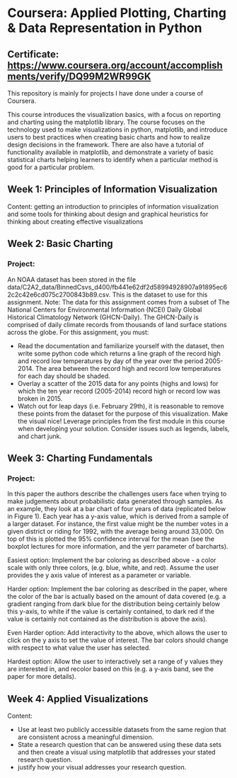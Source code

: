 # Coursera:  Applied Plotting, Charting & Data Representation in Python

## Certificate: https://www.coursera.org/account/accomplishments/verify/DQ99M2WR99GK

This repository is mainly for projects I have done under a course of Coursera.

This course introduces the visualization basics, with a focus on reporting and charting using the matplotlib library. The course focuses on the technology used to make visualizations in python, matplotlib, and introduce users to best practices when creating basic charts and how to realize design decisions in the framework. There are also have a tutorial of functionality available in matplotlib, and demonstrate a variety of basic statistical charts helping learners to identify when a particular method is good for a particular problem. 

## Week 1: Principles of Information Visualization
Content: getting an introduction to principles of information visualization and some tools for thinking about design and graphical heuristics for thinking about creating effective visualizations

## Week 2: Basic Charting
### Project: 
An NOAA dataset has been stored in the file data/C2A2_data/BinnedCsvs_d400/fb441e62df2d58994928907a91895ec62c2c42e6cd075c2700843b89.csv. This is the dataset to use for this assignment. Note: The data for this assignment comes from a subset of The National Centers for Environmental Information (NCEI) Daily Global Historical Climatology Network (GHCN-Daily). The GHCN-Daily is comprised of daily climate records from thousands of land surface stations across the globe.
For this assignment, you must:

- Read the documentation and familiarize yourself with the dataset, then write some python code which returns a line graph of the record high and record low temperatures by day of the year over the period 2005-2014. The area between the record high and record low temperatures for each day should be shaded.
- Overlay a scatter of the 2015 data for any points (highs and lows) for which the ten year record (2005-2014) record high or record low was broken in 2015.
- Watch out for leap days (i.e. February 29th), it is reasonable to remove these points from the dataset for the purpose of this visualization.
Make the visual nice! Leverage principles from the first module in this course when developing your solution. Consider issues such as legends, labels, and chart junk.

## Week 3: Charting Fundamentals
### Project: 
In this paper the authors describe the challenges users face when trying to make judgements about probabilistic data generated through samples. As an example, they look at a bar chart of four years of data (replicated below in Figure 1). Each year has a y-axis value, which is derived from a sample of a larger dataset. For instance, the first value might be the number votes in a given district or riding for 1992, with the average being around 33,000. On top of this is plotted the 95% confidence interval for the mean (see the boxplot lectures for more information, and the yerr parameter of barcharts).

Easiest option: Implement the bar coloring as described above - a color scale with only three colors, (e.g. blue, white, and red). Assume the user provides the y axis value of interest as a parameter or variable.

Harder option: Implement the bar coloring as described in the paper, where the color of the bar is actually based on the amount of data covered (e.g. a gradient ranging from dark blue for the distribution being certainly below this y-axis, to white if the value is certainly contained, to dark red if the value is certainly not contained as the distribution is above the axis).

Even Harder option: Add interactivity to the above, which allows the user to click on the y axis to set the value of interest. The bar colors should change with respect to what value the user has selected.

Hardest option: Allow the user to interactively set a range of y values they are interested in, and recolor based on this (e.g. a y-axis band, see the paper for more details).

## Week 4: Applied Visualizations
Content: 
- Use at least two publicly accessible datasets from the same region that are consistent across a meaningful dimension. 
- State a research question that can be answered using these data sets and then create a visual using matplotlib that addresses your stated research question. 
- justify how your visual addresses your research question.

